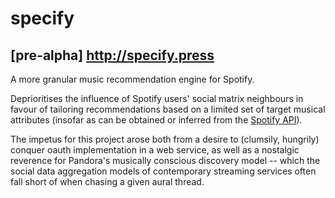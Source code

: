 # specify

## \[pre-alpha\] http://specify.press

A more granular music recommendation engine for Spotify.

Deprioritises the influence of Spotify users' social matrix neighbours
in favour of tailoring recommendations based on a limited set of target
musical attributes (insofar as can be obtained or inferred from the
[Spotify API](https://developer.spotify.com/documentation/web-api/reference/browse/get-recommendations/)).

The impetus for this project arose both from a desire to (clumsily,
hungrily) conquer oauth implementation in a web service, as well as a
nostalgic reverence for Pandora's musically conscious discovery model --
which the social data aggregation models of contemporary streaming
services often fall short of when chasing a given aural thread.
